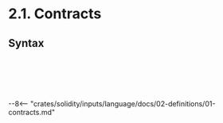 <!-- This file is generated automatically by infrastructure scripts. Please don't edit by hand. -->

# 2.1. Contracts

## Syntax

```{ .ebnf #ContractDefinition }

```

<pre ebnf-snippet="ContractDefinition" style="display: none;"><a href="#ContractDefinition"><span class="k">ContractDefinition</span></a><span class="o"> = </span><a href="../../01-file-structure/08-keywords#AbstractKeyword"><span class="k">ABSTRACT_KEYWORD</span></a><span class="o">?</span><span class="o"> </span><span class="cm">(* Introduced in 0.6.0 *)</span><br /><span class="o">                     </span><a href="../../01-file-structure/08-keywords#ContractKeyword"><span class="k">CONTRACT_KEYWORD</span></a><br /><span class="o">                     </span><a href="../../05-expressions/06-identifiers#Identifier"><span class="k">IDENTIFIER</span></a><br /><span class="o">                     </span><a href="#InheritanceSpecifier"><span class="k">InheritanceSpecifier</span></a><span class="o">?</span><br /><span class="o">                     </span><a href="../../01-file-structure/09-punctuation#OpenBrace"><span class="k">OPEN_BRACE</span></a><br /><span class="o">                     </span><a href="#ContractMembers"><span class="k">ContractMembers</span></a><span class="o">?</span><br /><span class="o">                     </span><a href="../../01-file-structure/09-punctuation#CloseBrace"><span class="k">CLOSE_BRACE</span></a><span class="o">;</span></pre>

```{ .ebnf #InheritanceSpecifier }

```

<pre ebnf-snippet="InheritanceSpecifier" style="display: none;"><a href="#InheritanceSpecifier"><span class="k">InheritanceSpecifier</span></a><span class="o"> = </span><a href="../../01-file-structure/08-keywords#IsKeyword"><span class="k">IS_KEYWORD</span></a><br /><span class="o">                       </span><a href="#InheritanceTypes"><span class="k">InheritanceTypes</span></a><span class="o">;</span></pre>

```{ .ebnf #InheritanceTypes }

```

<pre ebnf-snippet="InheritanceTypes" style="display: none;"><a href="#InheritanceTypes"><span class="k">InheritanceTypes</span></a><span class="o"> = </span><a href="#InheritanceType"><span class="k">InheritanceType</span></a><span class="o"> </span><span class="o">(</span><a href="../../01-file-structure/09-punctuation#Comma"><span class="k">COMMA</span></a><span class="o"> </span><a href="#InheritanceType"><span class="k">InheritanceType</span></a><span class="o">)</span><span class="o">*</span><span class="o">;</span></pre>

```{ .ebnf #InheritanceType }

```

<pre ebnf-snippet="InheritanceType" style="display: none;"><a href="#InheritanceType"><span class="k">InheritanceType</span></a><span class="o"> = </span><a href="../../05-expressions/06-identifiers#IdentifierPath"><span class="k">IdentifierPath</span></a><br /><span class="o">                  </span><a href="../../05-expressions/02-function-calls#ArgumentsDeclaration"><span class="k">ArgumentsDeclaration</span></a><span class="o">?</span><span class="o">;</span></pre>

```{ .ebnf #ContractMembers }

```

<pre ebnf-snippet="ContractMembers" style="display: none;"><a href="#ContractMembers"><span class="k">ContractMembers</span></a><span class="o"> = </span><a href="#ContractMember"><span class="k">ContractMember</span></a><span class="o">+</span><span class="o">;</span></pre>

```{ .ebnf #ContractMember }

```

<pre ebnf-snippet="ContractMember" style="display: none;"><a href="#ContractMember"><span class="k">ContractMember</span></a><span class="o"> = </span><a href="../../01-file-structure/05-using-directives#UsingDirective"><span class="k">UsingDirective</span></a><br /><span class="o">               | </span><a href="../08-functions#FunctionDefinition"><span class="k">FunctionDefinition</span></a><br /><span class="o">               | </span><a href="../08-functions#ConstructorDefinition"><span class="k">ConstructorDefinition</span></a><span class="o"> </span><span class="cm">(* Introduced in 0.4.22 *)</span><br /><span class="o">               | </span><a href="../08-functions#ReceiveFunctionDefinition"><span class="k">ReceiveFunctionDefinition</span></a><span class="o"> </span><span class="cm">(* Introduced in 0.6.0 *)</span><br /><span class="o">               | </span><a href="../08-functions#FallbackFunctionDefinition"><span class="k">FallbackFunctionDefinition</span></a><span class="o"> </span><span class="cm">(* Introduced in 0.6.0 *)</span><br /><span class="o">               | </span><a href="../08-functions#UnnamedFunctionDefinition"><span class="k">UnnamedFunctionDefinition</span></a><span class="o"> </span><span class="cm">(* Deprecated in 0.6.0 *)</span><br /><span class="o">               | </span><a href="../09-modifiers#ModifierDefinition"><span class="k">ModifierDefinition</span></a><br /><span class="o">               | </span><a href="../04-structs#StructDefinition"><span class="k">StructDefinition</span></a><br /><span class="o">               | </span><a href="../05-enums#EnumDefinition"><span class="k">EnumDefinition</span></a><br /><span class="o">               | </span><a href="../10-events#EventDefinition"><span class="k">EventDefinition</span></a><br /><span class="o">               | </span><a href="../07-state-variables#StateVariableDefinition"><span class="k">StateVariableDefinition</span></a><br /><span class="o">               | </span><a href="../12-errors#ErrorDefinition"><span class="k">ErrorDefinition</span></a><span class="o"> </span><span class="cm">(* Introduced in 0.8.4 *)</span><br /><span class="o">               | </span><a href="../11-user-defined-value-types#UserDefinedValueTypeDefinition"><span class="k">UserDefinedValueTypeDefinition</span></a><span class="o">;</span><span class="o"> </span><span class="cm">(* Introduced in 0.8.8 *)</span></pre>

--8<-- "crates/solidity/inputs/language/docs/02-definitions/01-contracts.md"

